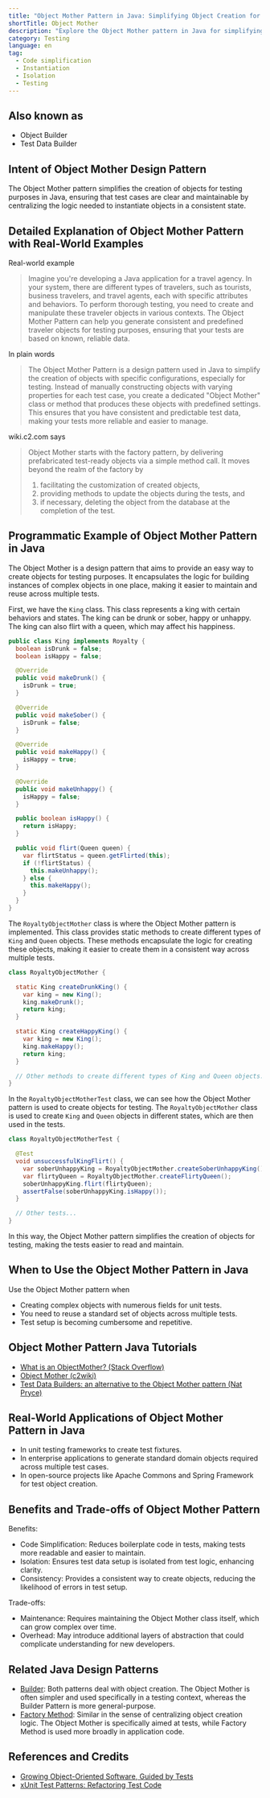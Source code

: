 ```yaml
---
title: "Object Mother Pattern in Java: Simplifying Object Creation for Testing"
shortTitle: Object Mother
description: "Explore the Object Mother pattern in Java for simplifying test object creation. Learn how to efficiently generate test data, reduce boilerplate, and enhance test maintainability with our in-depth guide and examples."
category: Testing
language: en
tag:
  - Code simplification
  - Instantiation
  - Isolation
  - Testing
---
```


## Also known as

* Object Builder
* Test Data Builder

## Intent of Object Mother Design Pattern

The Object Mother pattern simplifies the creation of objects for testing purposes in Java, ensuring that test cases are
clear and maintainable by centralizing the logic needed to instantiate objects in a consistent state.

## Detailed Explanation of Object Mother Pattern with Real-World Examples

Real-world example

> Imagine you're developing a Java application for a travel agency. In your system, there are different types of
> travelers, such as tourists, business travelers, and travel agents, each with specific attributes and behaviors. To
> perform thorough testing, you need to create and manipulate these traveler objects in various contexts. The Object
> Mother Pattern can help you generate consistent and predefined traveler objects for testing purposes, ensuring that your
> tests are based on known, reliable data.

In plain words

> The Object Mother Pattern is a design pattern used in Java to simplify the creation of objects with specific
> configurations, especially for testing. Instead of manually constructing objects with varying properties for each test
> case, you create a dedicated "Object Mother" class or method that produces these objects with predefined settings. This
> ensures that you have consistent and predictable test data, making your tests more reliable and easier to manage.

wiki.c2.com says

> Object Mother starts with the factory pattern, by delivering prefabricated test-ready objects via a simple method
> call. It moves beyond the realm of the factory by
> 1. facilitating the customization of created objects,
> 2. providing methods to update the objects during the tests, and
> 3. if necessary, deleting the object from the database at the completion of the test.

## Programmatic Example of Object Mother Pattern in Java

The Object Mother is a design pattern that aims to provide an easy way to create objects for testing purposes. It
encapsulates the logic for building instances of complex objects in one place, making it easier to maintain and reuse
across multiple tests.

First, we have the `King` class. This class represents a king with certain behaviors and states. The king can be drunk
or sober, happy or unhappy. The king can also flirt with a queen, which may affect his happiness.

```java
public class King implements Royalty {
  boolean isDrunk = false;
  boolean isHappy = false;

  @Override
  public void makeDrunk() {
    isDrunk = true;
  }

  @Override
  public void makeSober() {
    isDrunk = false;
  }

  @Override
  public void makeHappy() {
    isHappy = true;
  }

  @Override
  public void makeUnhappy() {
    isHappy = false;
  }

  public boolean isHappy() {
    return isHappy;
  }

  public void flirt(Queen queen) {
    var flirtStatus = queen.getFlirted(this);
    if (!flirtStatus) {
      this.makeUnhappy();
    } else {
      this.makeHappy();
    }
  }
}
```

The `RoyaltyObjectMother` class is where the Object Mother pattern is implemented. This class provides static methods to
create different types of `King` and `Queen` objects. These methods encapsulate the logic for creating these objects,
making it easier to create them in a consistent way across multiple tests.

```java
class RoyaltyObjectMother {

  static King createDrunkKing() {
    var king = new King();
    king.makeDrunk();
    return king;
  }

  static King createHappyKing() {
    var king = new King();
    king.makeHappy();
    return king;
  }

  // Other methods to create different types of King and Queen objects...
}
```

In the `RoyaltyObjectMotherTest` class, we can see how the Object Mother pattern is used to create objects for testing.
The `RoyaltyObjectMother` class is used to create `King` and `Queen` objects in different states, which are then used in
the tests.

```java
class RoyaltyObjectMotherTest {

  @Test
  void unsuccessfulKingFlirt() {
    var soberUnhappyKing = RoyaltyObjectMother.createSoberUnhappyKing();
    var flirtyQueen = RoyaltyObjectMother.createFlirtyQueen();
    soberUnhappyKing.flirt(flirtyQueen);
    assertFalse(soberUnhappyKing.isHappy());
  }

  // Other tests...
}
```

In this way, the Object Mother pattern simplifies the creation of objects for testing, making the tests easier to read
and maintain.

## When to Use the Object Mother Pattern in Java

Use the Object Mother pattern when

* Creating complex objects with numerous fields for unit tests.
* You need to reuse a standard set of objects across multiple tests.
* Test setup is becoming cumbersome and repetitive.

## Object Mother Pattern Java Tutorials

* [What is an ObjectMother? (Stack Overflow)](http://stackoverflow.com/questions/923319/what-is-an-objectmother)
* [Object Mother (c2wiki)](http://c2.com/cgi/wiki?ObjectMother)
* [Test Data Builders: an alternative to the Object Mother pattern (Nat Pryce)](http://www.natpryce.com/articles/000714.html)

## Real-World Applications of Object Mother Pattern in Java

* In unit testing frameworks to create test fixtures.
* In enterprise applications to generate standard domain objects required across multiple test cases.
* In open-source projects like Apache Commons and Spring Framework for test object creation.

## Benefits and Trade-offs of Object Mother Pattern

Benefits:

* Code Simplification: Reduces boilerplate code in tests, making tests more readable and easier to maintain.
* Isolation: Ensures test data setup is isolated from test logic, enhancing clarity.
* Consistency: Provides a consistent way to create objects, reducing the likelihood of errors in test setup.

Trade-offs:

* Maintenance: Requires maintaining the Object Mother class itself, which can grow complex over time.
* Overhead: May introduce additional layers of abstraction that could complicate understanding for new developers.

## Related Java Design Patterns

* [Builder](https://java-design-patterns.com/patterns/builder/): Both patterns deal with object creation. The Object
  Mother is often simpler and used specifically in a testing context, whereas the Builder Pattern is more
  general-purpose.
* [Factory Method](https://java-design-patterns.com/patterns/factory-method/): Similar in the sense of centralizing
  object creation logic. The Object Mother is specifically aimed at tests, while Factory Method is used more broadly in
  application code.

## References and Credits

* [Growing Object-Oriented Software, Guided by Tests](https://amzn.to/4dGfIuk)
* [xUnit Test Patterns: Refactoring Test Code](https://amzn.to/4dHGDpm)
